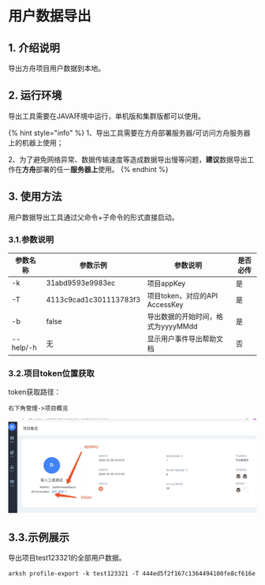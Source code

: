 # 用户数据导出

## 1. 介绍说明

导出方舟项目用户数据到本地。

## 2. 运行环境

导出工具需要在JAVA环境中运行，单机版和集群版都可以使用。

{% hint style="info" %}
1、导出工具需要在方舟部署服务器/可访问方舟服务器上的机器上使用；

2、为了避免网络异常、数据传输速度等造成数据导出慢等问题，**建议**数据导出工作在**方舟**部署的任一**服务器上**使用。
{% endhint %}

## 3. 使用方法

用户数据导出工具通过父命令+子命令的形式直接启动。

### 3.1.参数说明

| 参数名称      | 参数示例                   | 参数说明                     | 是否必传 |
| --------- | ---------------------- | ------------------------ | ---- |
| -k        | 31abd9593e9983ec       | 项目appKey                 | 是    |
| -T        | 4113c9cad1c301113783f3 | 项目token，对应的API AccessKey | 是    |
| -b        | false                  | 导出数据的开始时间，格式为yyyyMMdd    | 是    |
| --help/-h | 无                      | 显示用户事件导出帮助文档             | 否    |

### 3.2.项目token位置获取

token获取路径：

```
右下角管理->项目概览
```

![](../../../.gitbook/assets/project_token_get.jpg)

## 3.3.示例展示

导出项目test123321的全部用户数据。

```
arksh profile-export -k test123321 -T 444ed5f2f167c1364494100fe8cf616e
```
